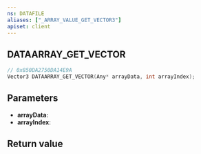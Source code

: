 ```yaml
---
ns: DATAFILE
aliases: ["_ARRAY_VALUE_GET_VECTOR3"]
apiset: client
---
```

## DATAARRAY_GET_VECTOR

```c
// 0x850DA2750DA14E9A
Vector3 DATAARRAY_GET_VECTOR(Any* arrayData, int arrayIndex);
```


## Parameters
* **arrayData**:
* **arrayIndex**:

## Return value